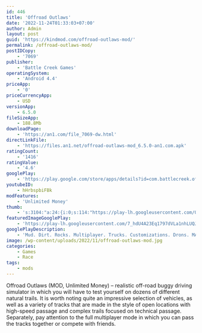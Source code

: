 ```yaml
---
id: 446
title: 'Offroad Outlaws'
date: '2022-11-24T01:33:03+07:00'
author: Admin
layout: post
guid: 'https://kindmod.com/offroad-outlaws-mod/'
permalink: /offroad-outlaws-mod/
postIDCopy:
    - '7069'
publisher:
    - 'Battle Creek Games'
operatingSystem:
    - 'Android 4.4'
priceApp:
    - '0'
priceCurrencyApp:
    - USD
versionApp:
    - 6.5.0
fileSizeApp:
    - 188.8Mb
downloadPage:
    - 'https://an1.com/file_7069-dw.html'
directLinkFile:
    - 'https://files.an1.net/offroad-outlaws-mod_6.5.0-an1.com.apk'
ratingCount:
    - '1416'
ratingValue:
    - '4.6'
googlePlay:
    - 'https://play.google.com/store/apps/details?id=com.battlecreek.offroadoutlaws'
youtubeID:
    - hHrbspbiFBk
modFeatures:
    - 'Unlimited Money'
thumb:
    - 's:3104:"a:24:{i:0;s:114:"https://play-lh.googleusercontent.com/QS-HTrwfHrpVQSrznscP-xtnSnl2ue5kVQhCvilcNL9G0DjuqGxl6cy26kQNFE0X0g=w526-h296";i:1;s:115:"https://play-lh.googleusercontent.com/kyu5zCPGe3OxLqtZqdFXXdNLx3JQTdYgm_H2gjP2YvWiYodzQThd5vU04O0ECoRsfAQ=w526-h296";i:2;s:114:"https://play-lh.googleusercontent.com/BlGpFF0W8tR_2kmFlkJ3XnaRJP13wCw6jiXs12QXbhqhgkNWePksmH_0-1z4wRzL9Q=w526-h296";i:3;s:115:"https://play-lh.googleusercontent.com/g06e3TSfFqR3zGqsoHbYtTXUpXunioI_Nbj19NclkQNDe3qYc0MAjq3eQkng1Re_ju0=w526-h296";i:4;s:116:"https://play-lh.googleusercontent.com/IHO0M2_LNFKGYxeFnmO5_R7jgyxSVSfPEc26Dqn4Oo_uNVmf12n_aAikjH9d1PGjr1L3=w526-h296";i:5;s:116:"https://play-lh.googleusercontent.com/rq8T53bThlr1dOW-89q5HWOtBWl6-3Su3DZWEOCzL8yJxe59aHTxdBBK0QB_dgoGwlev=w526-h296";i:6;s:115:"https://play-lh.googleusercontent.com/rmgQkyUxJhIQTNrw2cUqRl5VWS1CcEOE8OMwLzVfhvGBeEZ9BtogqDe0m8VNFelr_ag=w526-h296";i:7;s:116:"https://play-lh.googleusercontent.com/0Tf9QErbshipfKX74Gu_Er_S2vXbvtkXt-m_nGDBxo4FW3XSpAM2zstUbSVL6FzEk-sw=w526-h296";i:8;s:116:"https://play-lh.googleusercontent.com/Nj3mdz5FHTgejIJpof5LJRbsfwLnPprjh4rDDHLm7dIOap0Wj-W9dkvrAKUDZjOBOIVl=w526-h296";i:9;s:115:"https://play-lh.googleusercontent.com/mv3qpbXfpBEToU7Y1fg5GhyLcjkymipPuz94UW8I8sTWiCyyhEz4mXqQRDtuu8pcwk4=w526-h296";i:10;s:116:"https://play-lh.googleusercontent.com/GhPZ4Fs9iQraFeAgaEUVVJ36x9sj3S0jXbUTljdnqCH1THtk3O23w6ARo0EWKVf7ljLO=w526-h296";i:11;s:116:"https://play-lh.googleusercontent.com/YeaLkW3JD3GHahEjR09zZH-tW_0axpIGvPj9VkVKSfLYMoa4soNCl6rtzK0oWKZ2Flrt=w526-h296";i:12;s:115:"https://play-lh.googleusercontent.com/anJwb1pcqgaBCTqHbwz_Z4LfJ8104CwVYsioVryCpZDdC80vQXCgC5pNhtdlrIaC_Hs=w526-h296";i:13;s:116:"https://play-lh.googleusercontent.com/AXuswgFdj0I-1Wqca0IiUdCmc9nUtfffe19YTSwjt1xeMiPVnqVH9IIBvgTnLeQKE7w8=w526-h296";i:14;s:116:"https://play-lh.googleusercontent.com/8wZ_ayPviuUJj424S8C6YuRxNkABaRJ1f6m-5-_6xWXJE2sR53MOFkm1uM26wUrkCNns=w526-h296";i:15;s:115:"https://play-lh.googleusercontent.com/18ikO2n-dcnHoal_xyZLmS9Xakt1LNfh1YWfp_fo4c0xPP_xujC6vameyu_hNCe-2n0=w526-h296";i:16;s:116:"https://play-lh.googleusercontent.com/-SSSrTLWvuRzaPRgfFLkB2A1wumi46WWfhQFwDTADOP2EC1-SoB2bDKNPPgNRNapLnRD=w526-h296";i:17;s:116:"https://play-lh.googleusercontent.com/puRIIE00m5wPHLLjOqa1gvkxe-pd4xMNZoZwS_nnA5I3U0VH44gCjrPXwhffqwJfBNCd=w526-h296";i:18;s:116:"https://play-lh.googleusercontent.com/nQHOil9lfhqVPWXl6sKUfHJYYjJVxNRolF39vr0nQ3MrRNgiQqG42lReYoUxmASRk_ZE=w526-h296";i:19;s:115:"https://play-lh.googleusercontent.com/dz6EX0SMRRyix7nKdMYsONRwregunwHqP9oBw4e1spZLeHYsMDc-UNtEa1P30EY60oM=w526-h296";i:20;s:115:"https://play-lh.googleusercontent.com/yUrG3V_ukqSia2FdigN8EzbfIfWqx7nCmW5jX4Afp2rAR1KNAYwTrWS9bnUa38KoqwE=w526-h296";i:21;s:115:"https://play-lh.googleusercontent.com/syXKP84lTtVy69C4WlQrZOp1rjwHQErWQP1JKoj460STVdda5i0rGWwt_Ep8KOKN_9M=w526-h296";i:22;s:116:"https://play-lh.googleusercontent.com/B-90BVpVKxRRGPfI3H4aFxwC8p1Mhkn23M6dqvL5owaPN3pIJLJTeZ3znUM26PgBGHXb=w526-h296";i:23;s:116:"https://play-lh.googleusercontent.com/u4Fs9CkdVphALlvvaJT2S_A4gwyIB7L1-bxOajJ4YE1yYfacZAHhffAUEAbXOzoYXJc8=w526-h296";}";'
featuredImageGooglePlay:
    - 'https://play-lh.googleusercontent.com/7_hdU4A23Eq1797dVLa1nhLUQJuBS6bOQzopf-q2WZtFdZ2Y30GekW-wY2lppMYMvQ'
googlePlayDescription:
    - 'Mud. Dirt. Rocks. Multiplayer. Trucks. Customizations. Drons. MAP EDITOR. Diesel swaps. Quads. Crawlers. SxS. Free. It goes on and on. Stop reading, just download now!. Offroad Outlaws gives you what you want in an off-road game: Complete control over how you build, setup, and drive your rig, tons of challenges to complete, and multiplayer so you can explore the trails on the open-world maps with your friends.. Explore the trails with your friends or other players, or battle it out in the capture-the-flag mode! Race up mountains, rock trails, or through rivers with friends!'
image: /wp-content/uploads/2022/11/offroad-outlaws-mod.jpg
categories:
    - Games
    - Race
tags:
    - mods
---
```


Offroad Outlaws (MOD, Unlimited Money) – realistic off-road buggy driving simulator in which you will have to test yourself on dozens of different natural trails. It is worth noting quite an impressive selection of vehicles, as well as a variety of tracks that are made in the style of open locations with high-speed passage and complex trails focused on technical passage. Separately, pay attention to the full multiplayer mode in which you can pass the tracks together or compete with friends.